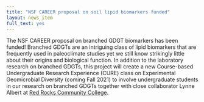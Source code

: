 ```yaml
---
title: "NSF CAREER proposal on soil lipid biomarkers funded"
layout: news_item
full_text: yes
---
```


The NSF CAREER proposal on branched GDGT biomarkers has been funded! Branched GDGTs are an intriguing class of lipid biomarkers that are frequently used in paleoclimate studies yet we still know strikingly little about their origins and biological function. In addition to the laboratory research on branched GDGTs, this project will create a new Course-based Undergraduate Research Experience (CURE) class on Experimental Geomicrobial Diversity (coming Fall 2021) to involve undergraduate students in our research on branched GDGTs together with close collaborator Lynne Albert at [Red Rocks Community College](https://www.rrcc.edu/).
